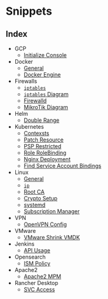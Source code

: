 # Snippets

## Index

- GCP
  - [Initialize Console](md-files/gcp/init-console.md)
- Docker
  - [General](md-files/docker/general.md)
  - [Docker Engine](md-files/docker/settings.md)
- Firewalls
  - [`iptables`](md-files/firewalls/iptables.md)
  - [`iptables` Diagram](md-files/firewalls/iptables-diagram.md)
  - [Firewalld](md-files/firewalls/firewalld.md)
  - [MikroTik Diagram](md-files/firewalls/mikrotik-diagram.md)
- Helm
  - [Double Range](md-files/helm/double-range.md)
- Kubernetes
  - [Contexsts](md-files/kubernetes/contexts.md)
  - [Patch Resource](md-files/kubernetes/patch-resource.md)
  - [PSP Restricted](md-files/kubernetes/psp-restricted.md)
  - [Role RoleBinding](md-files/kubernetes/role-rolebinding.md)
  - [Nginx Deployment](md-files/kubernetes/nginx-deployment.md)
  - [Find Service Account Bindings](md-files/kubernetes/find-service-account-bindings.md)
- Linux
  - [General](md-files/linux/general.md)
  - [`ip`](md-files/linux/ip.md)
  - [Root CA](md-files/linux/root-ca.md)
  - [Crypto Setup](md-files/linux/crypt-setup.md)
  - [systemd](md-files/linux/systemd.md)
  - [Subscription Manager](md-files/linux/subscription-manager.md)
- VPN
  - [OpenVPN Config](md-files/openvpn/config.md)
- VMware
  - [VMware Shrink VMDK](md-files/vmware/shrink-vmdk.md)
- Jenkins
  - [API Usage](md-files/jenkins/api-usage.md)
- Opensearch
  - [ISM Policy](md-files/opensearch/ism-policy.md)
- Apache2
  - [Apache2 MPM](md-files/apache2/mpm.md)
- Rancher Desktop
  - [SVC Access](md-files/rancher-desktop/svc-access.md)
